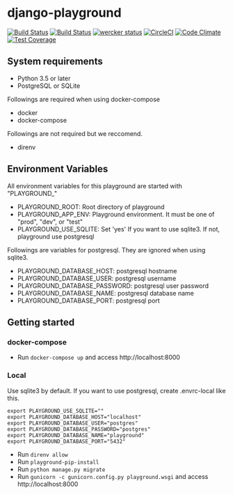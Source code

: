 # django-playground

[![Build Status](https://travis-ci.org/zakuro9715/django-playground.svg?branch=master)](https://travis-ci.org/zakuro9715/django-playground)
[![Build Status](https://drone.io/github.com/zakuro9715/django-playground/status.png)](https://drone.io/github.com/zakuro9715/django-playground/latest)
[![wercker status](https://app.wercker.com/status/305aedc150d8cd91961c13e206a2cf56/s/master "wercker status")](https://app.wercker.com/project/bykey/305aedc150d8cd91961c13e206a2cf56)
[![CircleCI](https://circleci.com/gh/zakuro9715/django-playground.svg?style=svg)](https://circleci.com/gh/zakuro9715/django-playground)
[![Code Climate](https://codeclimate.com/github/zakuro9715/django-playground/badges/gpa.svg)](https://codeclimate.com/github/zakuro9715/django-playground)
[![Test Coverage](https://codeclimate.com/github/zakuro9715/django-playground/badges/coverage.svg)](https://codeclimate.com/github/zakuro9715/django-playground/coverage)


## System requirements

- Python 3.5 or later
- PostgreSQL or SQLite

Followings are required when using docker-compose

- docker
- docker-compose

Followings are not required but we reccomend.

- direnv

## Environment Variables

All environment variables for this playground are started with "PLAYGROUND_"

- PLAYGROUND_ROOT: Root directory of playground
- PLAYGROUND_APP_ENV: Playground environment. It must be one of "prod", "dev", or "test"
- PLAYGROUND_USE_SQLITE: Set 'yes' If you want to use sqlite3. If not, playground use postgresql

Followings are variables for postgresql. They are ignored when using sqlite3.

- PLAYGROUND_DATABASE_HOST: postgresql hostname
- PLAYGROUND_DATABASE_USER: postgresql username
- PLAYGROUND_DATABASE_PASSWORD: postgresql user password
- PLAYGROUND_DATABASE_NAME: postgresql database name
- PLAYGROUND_DATABASE_PORT: postgresql port

## Getting started

### docker-compose

- Run `docker-compose up` and access http://localhost:8000

### Local

Use sqlite3 by default. If you want to use postgresql, create .envrc-local like this.

```
export PLAYGROUND_USE_SQLITE=""
export PLAYGROUND_DATABASE_HOST="localhost"
export PLAYGROUND_DATABASE_USER="postgres"
export PLAYGROUND_DATABASE_PASSWORD="postgres"
export PLAYGROUND_DATABASE_NAME="playground"
export PLAYGROUND_DATABASE_PORT="5432"
```

- Run `direnv allow`
- Run `playground-pip-install`
- Run `python manage.py migrate`
- Run `gunicorn -c gunicorn.config.py playground.wsgi` and access http://localhost:8000
